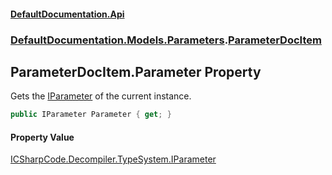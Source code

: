 #### [DefaultDocumentation.Api](index.md 'index')
### [DefaultDocumentation.Models.Parameters](index.md#DefaultDocumentation.Models.Parameters 'DefaultDocumentation.Models.Parameters').[ParameterDocItem](ParameterDocItem.md 'DefaultDocumentation.Models.Parameters.ParameterDocItem')

## ParameterDocItem.Parameter Property

Gets the [IParameter](https_//github.com/icsharpcode/ILSpy 'ICSharpCode.Decompiler.TypeSystem.IParameter') of the current instance.

```csharp
public IParameter Parameter { get; }
```

#### Property Value
[ICSharpCode.Decompiler.TypeSystem.IParameter](https_//docs.microsoft.com/en-us/dotnet/api/ICSharpCode.Decompiler.TypeSystem.IParameter 'ICSharpCode.Decompiler.TypeSystem.IParameter')